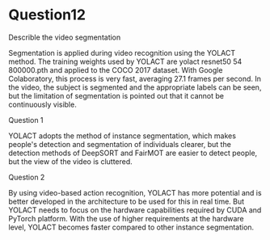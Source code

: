# Question12
Describle the video segmentation 

Segmentation is applied during video recognition using the YOLACT method. The training weights used by YOLACT are yolact resnet50 54 800000.pth and applied to the COCO 2017 dataset. With Google Colaboratory, this process is very fast, averaging 27.1 frames per second. In the video, the subject is segmented and the appropriate labels can be seen, but the limitation of segmentation is pointed out that it cannot be continuously visible.

Question 1

YOLACT adopts the method of instance segmentation, which makes people's detection and segmentation of individuals clearer, but the detection methods of DeepSORT and FairMOT are easier to detect people, but the view of the video is cluttered.

Question 2

By using video-based action recognition, YOLACT has more potential and is better developed in the architecture to be used for this in real time. But YOLACT needs to focus on the hardware capabilities required by CUDA and PyTorch platform. With the use of higher requirements at the hardware level, YOLACT becomes faster compared to other instance segmentation.
